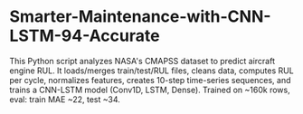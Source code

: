 # Smarter-Maintenance-with-CNN-LSTM-94-Accurate
This Python script analyzes NASA's CMAPSS dataset to predict aircraft engine RUL. It loads/merges train/test/RUL files, cleans data, computes RUL per cycle, normalizes features, creates 10-step time-series sequences, and trains a CNN-LSTM model (Conv1D, LSTM, Dense). Trained on ~160k rows, eval: train MAE ~22, test ~34.
